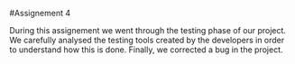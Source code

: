 #Assignement 4

During this assignement we went through the testing phase of our project. We carefully analysed the testing tools created
by the developers in order to understand how this is done. Finally, we corrected a bug in the project.
